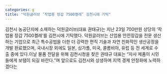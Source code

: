 ```yaml
---
categories: g
title: "덕원글러브 ‘작업용 장갑 7500켤레’ 김천시에 기탁"
---
```

김천시 농공단지에 소재하는 덕원글러브(대표 권태규)는 지난 23일 700만원 상당의 ‘작업용 장갑 7500켤레’를 김천시에 기탁했다.									덕원글러브는 산업용 안전장갑을 전문 생산하는 기업으로 최근 특수공법을 더한 더 강력한 편직 기술과 자연 친화적인 생산공정을 개발 완료했으며, 국내시장 외에도 일본, 싱가폴, 미국, 콜롬비아, 유럽 등 전 세계로 수출 중에 있다.이날 물품 전달을 위해 김천시청을 찾은 권태규 대표는 “자사 제품이 시민들에게 보탬이 되길 바란다.”며 앞으로도 김천시와 상생하며 지역 경제 안정화에 노력하겠다는